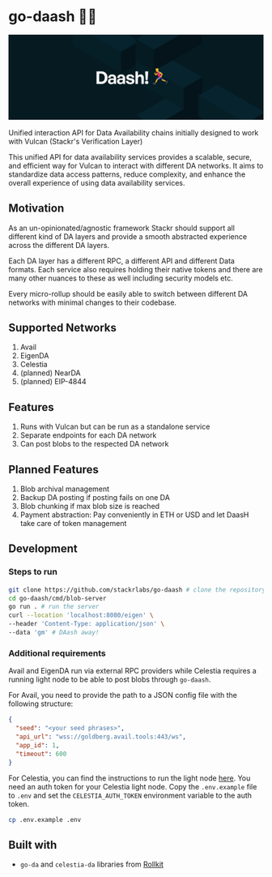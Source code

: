 # go-daash 🏃‍♂️

![cover](./assets/cover.png)

Unified interaction API for Data Availability chains initially designed to work with Vulcan (Stackr's Verification Layer)

This unified API for data availability services provides a scalable, secure, and efficient way for Vulcan to interact with different DA networks. It aims to standardize data access patterns, reduce complexity, and enhance the overall experience of using data availability services.

## Motivation

As an un-opinionated/agnostic framework Stackr should support all different kind of DA layers and provide a smooth abstracted experience across the different DA layers.

Each DA layer has a different RPC, a different API and different Data formats. Each service also requires holding their native tokens and there are many other nuances to these as well including security models etc.

Every micro-rollup should be easily able to switch between different DA networks with minimal changes to their codebase.

## Supported Networks

1. Avail
2. EigenDA
3. Celestia
4. (planned) NearDA
5. (planned) EIP-4844

## Features

1. Runs with Vulcan but can be run as a standalone service
2. Separate endpoints for each DA network
3. Can post blobs to the respected DA network

## Planned Features

1. Blob archival management
2. Backup DA posting if posting fails on one DA
3. Blob chunking if max blob size is reached
4. Payment abstraction: Pay conveniently in ETH or USD and let DaasH take care of token management

## Development

### Steps to run

```bash
git clone https://github.com/stackrlabs/go-daash # clone the repository
cd go-daash/cmd/blob-server
go run . # run the server
curl --location 'localhost:8080/eigen' \
--header 'Content-Type: application/json' \
--data 'gm' # DAash away!
```

### Additional requirements

Avail and EigenDA run via external RPC providers while Celestia requires a running light node to be able to post blobs through `go-daash`.

For Avail, you need to provide the path to a JSON config file with the following structure:

```json
{
  "seed": "<your seed phrases>",
  "api_url": "wss://goldberg.avail.tools:443/ws",
  "app_id": 1,
  "timeout": 600
}
```

For Celestia, you can find the instructions to run the light node [here](https://docs.celestia.org/developers/node-tutorial).
You need an auth token for your Celestia light node. Copy the `.env.example` file to `.env` and set the `CELESTIA_AUTH_TOKEN` environment variable to the auth token.

```bash
cp .env.example .env
```

## Built with
- `go-da` and `celestia-da` libraries from [Rollkit](https://github.com/rollkit/go-da)


